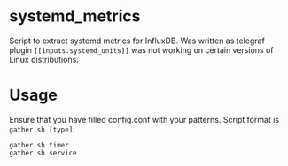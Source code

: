 # systemd_metrics
Script to extract systemd metrics for InfluxDB. Was written as telegraf plugin `[[inputs.systemd_units]]` was not working on certain versions of Linux distributions.

# Usage
Ensure that you have filled config.conf with your patterns. Script format is `gather.sh [type]`:
```
gather.sh timer
gather.sh service
```
